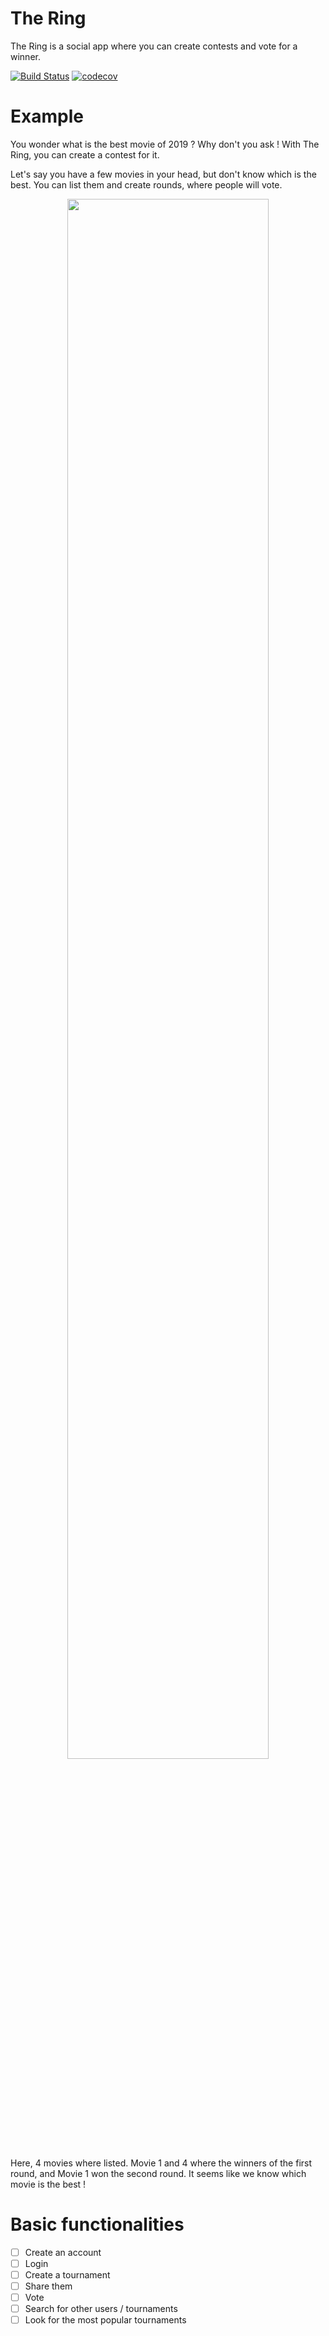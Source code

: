 # The Ring
The Ring is a social app where you can create contests and vote for a winner.

[![Build Status](https://travis-ci.com/kcourtois/TheRing.svg?branch=master)](https://travis-ci.com/kcourtois/TheRing) [![codecov](https://codecov.io/gh/kcourtois/TheRing/branch/master/graph/badge.svg)](https://codecov.io/gh/kcourtois/TheRing)

# Example

You wonder what is the best movie of 2019 ? Why don't you ask !
With The Ring, you can create a contest for it.

Let's say you have a few movies in your head, but don't know which is the best. You can list them and create rounds, where people will vote.

<center><img src="Img/ingredients.png" width="80%" height="80%"/></center>

Here, 4 movies where listed. Movie 1 and 4 where the winners of the first round, and Movie 1 won the second round. It seems like we know which movie is the best !


# Basic functionalities

- [ ] Create an account
- [ ] Login
- [ ] Create a tournament
- [ ] Share them
- [ ] Vote
- [ ] Search for other users / tournaments
- [ ] Look for the most popular tournaments 